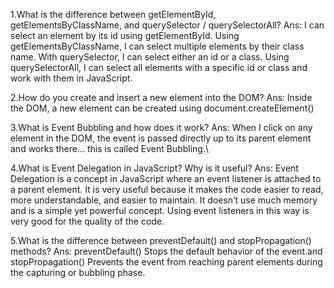 1.What is the difference between getElementById, getElementsByClassName, and querySelector / querySelectorAll?
Ans:
I can select an element by its id using getElementById. Using getElementsByClassName, I can select multiple elements by their class name. With querySelector, I can select either an id or a class. Using querySelectorAll, I can select all elements with a specific id or class and work with them in JavaScript.


2.How do you create and insert a new element into the DOM?
Ans:
Inside the DOM, a new element can be created using document.createElement()

3.What is Event Bubbling and how does it work?
Ans:
When I click on any element in the DOM, the event is passed directly up to its parent element and works there… this is called Event Bubbling.\

4.What is Event Delegation in JavaScript? Why is it useful?
Ans:
Event Delegation is a concept in JavaScript where an event listener is attached to a parent element. It is very useful because it makes the code easier to read, more understandable, and easier to maintain. It doesn’t use much memory and is a simple yet powerful concept. Using event listeners in this way is very good for the quality of the code.

5.What is the difference between preventDefault() and stopPropagation() methods?
Ans: preventDefault()  Stops the default behavior of the event.and stopPropagation() Prevents the event from reaching parent elements during the capturing or bubbling phase.
